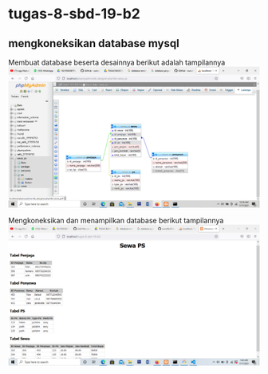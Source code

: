# tugas-8-sbd-19-b2
## mengkoneksikan database mysql


Membuat database beserta desainnya
berikut adalah tampilannya
![Gambar 1](ss/1.PNG)

Mengkoneksikan dan menampilkan database
berikut tampilannya
![Gambar 2](ss/2.PNG)